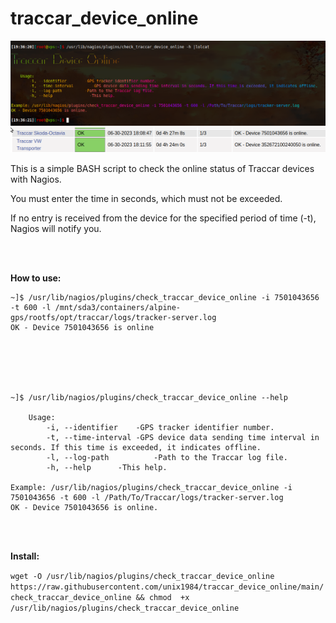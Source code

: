 # traccar_device_online
![alt text](https://raw.githubusercontent.com/unix1984/traccar_device_online/main/img/traccar_devices_online.png)
<br>
![alt text](https://raw.githubusercontent.com/unix1984/traccar_device_online/main/img/traccar_devices_nagios.png)
<p>
This is a simple BASH script to check the online status of Traccar devices with Nagios.
<p>
You must enter the time in seconds, which must not be exceeded.
<p>
If no entry is received from the device for the specified period of time (-t), Nagios will notify you.
<p>
<p>
<br/>
<br/>

**How to use:**

```
~]$ /usr/lib/nagios/plugins/check_traccar_device_online -i 7501043656 -t 600 -l /mnt/sda3/containers/alpine-gps/rootfs/opt/traccar/logs/tracker-server.log
OK - Device 7501043656 is online
```
<br/>
<br/>
<br/>
<br/>

```
~]$ /usr/lib/nagios/plugins/check_traccar_device_online --help

    Usage:
        -i, --identifier	-GPS tracker identifier number.
        -t, --time-interval	-GPS device data sending time interval in seconds. If this time is exceeded, it indicates offline.
        -l, --log-path          -Path to the Traccar log file.
        -h, --help		-This help.

Example: /usr/lib/nagios/plugins/check_traccar_device_online -i 7501043656 -t 600 -l /Path/To/Traccar/logs/tracker-server.log
OK - Device 7501043656 is online.
```
<p>
<br/>
<br/>

**Install:**

```wget -O /usr/lib/nagios/plugins/check_traccar_device_online https://raw.githubusercontent.com/unix1984/traccar_device_online/main/check_traccar_device_online && chmod  +x /usr/lib/nagios/plugins/check_traccar_device_online```
